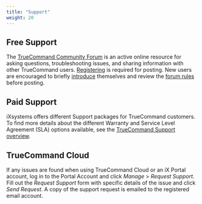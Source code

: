 ```yaml
---
title: "Support"
weight: 20
---
```


## Free Support

The [TrueCommand Community Forum](https://www.truenas.com/community/forums/truecommand/) is an active online resource for asking questions, troubleshooting issues, and sharing information with other TrueCommand users.
[Registering](https://www.truenas.com/community/register/) is required for posting.
New users are encouraged to briefly [introduce](https://www.truenas.com/community/forums/introductions.25/) themselves and review the [forum rules](https://www.truenas.com/community/threads/forum-rules.45124/) before posting.

## Paid Support

iXsystems offers different Support packages for TrueCommand customers.
To find more details about the different Warranty and Service Level Agreement (SLA) options available, see the [TrueCommand Support overview](https://www.ixsystems.com/support/).

## TrueCommand Cloud

If any issues are found when using TrueCommand Cloud or an iX Portal account, log in to the Portal Account and click *Manage* > *Request Support*.
Fill out the *Request Support* form with specific details of the issue and click *Send Request*.
A copy of the support request is emailed to the registered email account.
